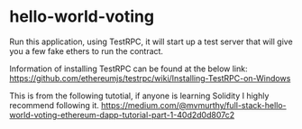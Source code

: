 # hello-world-voting

Run this application, using TestRPC, it will start up a test server that will give you a few fake ethers to run the contract.

Information of installing TestRPC can be found at the below link:
https://github.com/ethereumjs/testrpc/wiki/Installing-TestRPC-on-Windows

This is from the following tutotial, if anyone is learning Solidity I highly recommend following it.
https://medium.com/@mvmurthy/full-stack-hello-world-voting-ethereum-dapp-tutorial-part-1-40d2d0d807c2
